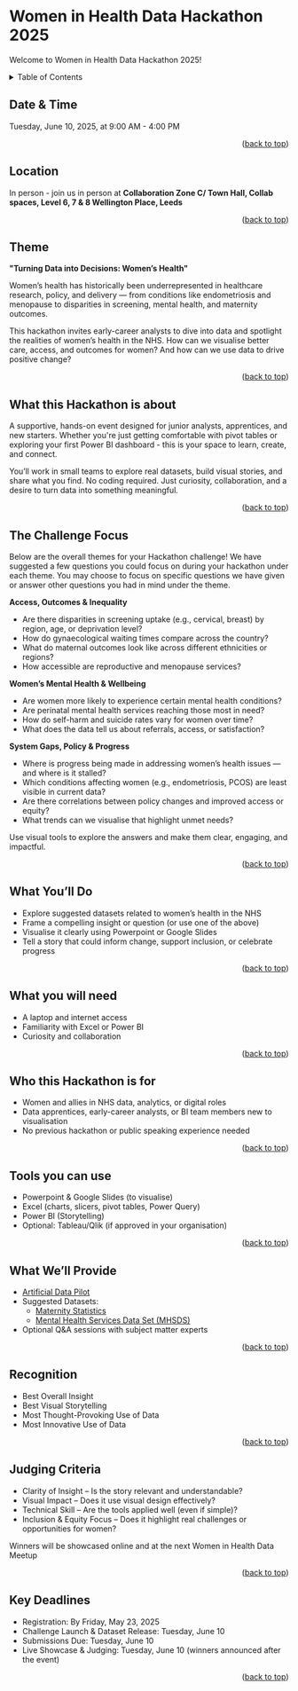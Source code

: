 # Women in Health Data Hackathon 2025

<a id="readme-top"></a>

Welcome to Women in Health Data Hackathon 2025! 

<!-- TABLE OF CONTENT -->
<details>
    <Summary>Table of Contents</summary>
    <ol>
        <li><a href="#datetime">Date & Time</a></li>
        <li><a href="#location">Location</a></li>
        <li><a href="#theme">Theme</a></li>
        <li><a href="#about">What this Hackathon is about</a></li>
        <li><a href="#challenge">The Challenge Focus</a></li>
        <li><a href="#task">What you'll do</a></li>
        <li><a href="#need">What you will need</a></li>
        <li><a href="#for">Who is this Hackathon for</a></li>
        <li><a href="#tools">Tools You Can Use</a></li>
        <li><a href="#materials">What We'll Provide</a></li>
        <li><a href="#category">Recognition</a></li>
        <li><a href="#judging">Judging Criteria</a></li>
        <li><a href="#key_deadlines">Key Deadlines</a></li>
</details>

<a id="datetime"></a>

## Date & Time
Tuesday, June 10, 2025, at 9:00 AM - 4:00 PM

<p align="right">(<a href="#readme-top">back to top</a>)</p>

<a id="location"></a>

## Location
In person - join us in person at **Collaboration Zone C/ Town Hall, Collab spaces, Level 6, 7 & 8 Wellington Place, Leeds**
<p align="right">(<a href="#readme-top">back to top</a>)</p>

<a id="theme"></a>

## Theme

**"Turning Data into Decisions: Women’s Health"**

Women’s health has historically been underrepresented in healthcare research, policy, and delivery — from conditions like endometriosis and menopause to disparities in screening, mental health, and maternity outcomes.

This hackathon invites early-career analysts to dive into data and spotlight the realities of women’s health in the NHS. How can we visualise better care, access, and outcomes for women? And how can we use data to drive positive change?
<p align="right">(<a href="#readme-top">back to top</a>)</p>

<a id="about"></a>

## What this Hackathon is about
A supportive, hands-on event designed for junior analysts, apprentices, and new starters. Whether you're just getting comfortable with pivot tables or exploring your first Power BI dashboard - this is your space to learn, create, and connect.

You’ll work in small teams to explore real datasets, build visual stories, and share what you find. No coding required. Just curiosity, collaboration, and a desire to turn data into something meaningful.
<p align="right">(<a href="#readme-top">back to top</a>)</p>

<a id="challenge"></a>

## The Challenge Focus
Below are the overall themes for your Hackathon challenge! We have suggested a few questions you could focus on during your hackathon under each theme. You may choose to focus on specific questions we have given or answer other questions you had in mind under the theme.  

**Access, Outcomes & Inequality**
- Are there disparities in screening uptake (e.g., cervical, breast) by region, age, or deprivation level?
- How do gynaecological waiting times compare across the country?
- What do maternal outcomes look like across different ethnicities or regions?
- How accessible are reproductive and menopause services?

**Women’s Mental Health & Wellbeing**

- Are women more likely to experience certain mental health conditions?
- Are perinatal mental health services reaching those most in need?
- How do self-harm and suicide rates vary for women over time?
- What does the data tell us about referrals, access, or satisfaction?

**System Gaps, Policy & Progress**

- Where is progress being made in addressing women’s health issues — and where is it stalled?
- Which conditions affecting women (e.g., endometriosis, PCOS) are least visible in current data?
- Are there correlations between policy changes and improved access or equity?
- What trends can we visualise that highlight unmet needs?

Use visual tools to explore the answers and make them clear, engaging, and impactful.
<p align="right">(<a href="#readme-top">back to top</a>)</p>

<a id="task"></a>

## What You’ll Do
- Explore suggested datasets related to women’s health in the NHS
- Frame a compelling insight or question (or use one of the above)
- Visualise it clearly using Powerpoint or Google Slides
- Tell a story that could inform change, support inclusion, or celebrate progress
<p align="right">(<a href="#readme-top">back to top</a>)</p>

<a id="need"></a>

## What you will need
- A laptop and internet access
- Familiarity with Excel or Power BI
- Curiosity and collaboration
<p align="right">(<a href="#readme-top">back to top</a>)</p>

<a id="for"></a>

## Who this Hackathon is for
- Women and allies in NHS data, analytics, or digital roles
- Data apprentices, early-career analysts, or BI team members new to visualisation
- No previous hackathon or public speaking experience needed
<p align="right">(<a href="#readme-top">back to top</a>)</p>

<a id="tools"></a>

## Tools you can use
- Powerpoint & Google Slides (to visualise)
- Excel (charts, slicers, pivot tables, Power Query)
- Power BI (Storytelling)
- Optional: Tableau/Qlik (if approved in your organisation)
<p align="right">(<a href="#readme-top">back to top</a>)</p>

<a id="materials"></a>

## What We’ll Provide
- [Artificial Data Pilot](https://digital.nhs.uk/services/artificial-data#access-artificial-data-sets)
- Suggested Datasets:
    - [Maternity Statistics](https://digital.nhs.uk/data-and-information/publications/statistical/maternity-services-monthly-statistics)
    - [Mental Health Services Data Set (MHSDS)](https://digital.nhs.uk/data-and-information/data-collections-and-data-sets/data-sets/mental-health-services-data-set)
- Optional Q&A sessions with subject matter experts
<p align="right">(<a href="#readme-top">back to top</a>)</p>

<a id="category"></a>

## Recognition
- Best Overall Insight
- Best Visual Storytelling
- Most Thought-Provoking Use of Data
- Most Innovative Use of Data
<p align="right">(<a href="#readme-top">back to top</a>)</p>

<a id="judging"></a>

## Judging Criteria
- Clarity of Insight – Is the story relevant and understandable?
- Visual Impact – Does it use visual design effectively?
- Technical Skill – Are the tools applied well (even if simple)?
- Inclusion & Equity Focus – Does it highlight real challenges or opportunities for women?

Winners will be showcased online and at the next Women in Health Data Meetup
<p align="right">(<a href="#readme-top">back to top</a>)</p>

<a id="key_deadlines"></a>

## Key Deadlines
- Registration: By Friday, May 23, 2025
- Challenge Launch & Dataset Release: Tuesday, June 10
- Submissions Due: Tuesday, June 10
- Live Showcase & Judging: Tuesday, June 10 (winners announced after the event)

<p align="right">(<a href="#readme-top">back to top</a>)</p>
